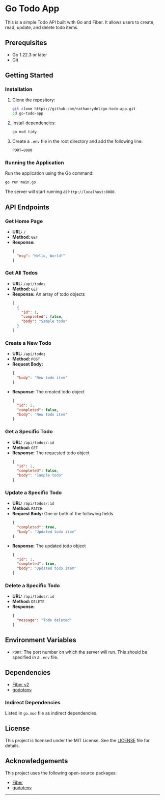 # Go Todo App

This is a simple Todo API built with Go and Fiber. It allows users to create, read, update, and delete todo items.

## Prerequisites

- Go 1.22.3 or later
- Git

## Getting Started

### Installation

1. Clone the repository:

   ```bash
   git clone https://github.com/nathanrydel/go-todo-app.git
   cd go-todo-app
   ```

2. Install dependencies:

   ```bash
   go mod tidy
   ```

3. Create a `.env` file in the root directory and add the following line:

   ```env
   PORT=8080
   ```

### Running the Application

Run the application using the Go command:

```bash
go run main.go
```

The server will start running at `http://localhost:8080`.

## API Endpoints

### Get Home Page

- **URL:** `/`
- **Method:** `GET`
- **Response:**
  ```json
  {
    "msg": "Hello, World!"
  }
  ```

### Get All Todos

- **URL:** `/api/todos`
- **Method:** `GET`
- **Response:** An array of todo objects
  ```json
  [
    {
      "id": 1,
      "completed": false,
      "body": "Sample todo"
    }
  ]
  ```

### Create a New Todo

- **URL:** `/api/todos`
- **Method:** `POST`
- **Request Body:**
  ```json
  {
    "body": "New todo item"
  }
  ```
- **Response:** The created todo object
  ```json
  {
    "id": 1,
    "completed": false,
    "body": "New todo item"
  }
  ```

### Get a Specific Todo

- **URL:** `/api/todos/:id`
- **Method:** `GET`
- **Response:** The requested todo object
  ```json
  {
    "id": 1,
    "completed": false,
    "body": "Sample todo"
  }
  ```

### Update a Specific Todo

- **URL:** `/api/todos/:id`
- **Method:** `PATCH`
- **Request Body:** One or both of the following fields
  ```json
  {
    "completed": true,
    "body": "Updated todo item"
  }
  ```
- **Response:** The updated todo object
  ```json
  {
    "id": 1,
    "completed": true,
    "body": "Updated todo item"
  }
  ```

### Delete a Specific Todo

- **URL:** `/api/todos/:id`
- **Method:** `DELETE`
- **Response:**
  ```json
  {
    "message": "Todo deleted"
  }
  ```

## Environment Variables

- `PORT`: The port number on which the server will run. This should be specified in a `.env` file.

## Dependencies

- [Fiber v2](https://github.com/gofiber/fiber)
- [godotenv](https://github.com/joho/godotenv)

### Indirect Dependencies

Listed in `go.mod` file as indirect dependencies.

## License

This project is licensed under the MIT License. See the [LICENSE](LICENSE) file for details.

## Acknowledgements

This project uses the following open-source packages:

- [Fiber](https://github.com/gofiber/fiber)
- [godotenv](https://github.com/joho/godotenv)

---
